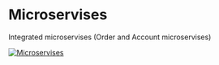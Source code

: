 # Microservises
Integrated microservises (Order and Account microservises)

[![Microservises](https://img.youtube.com/vi/tnK0wuz7svQ/0.jpg)](https://www.youtube.com/watch?v=tnK0wuz7svQ)
